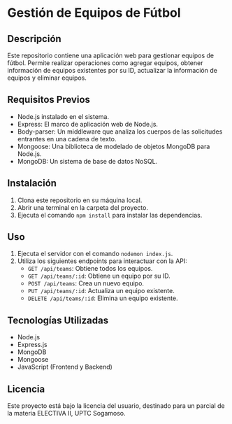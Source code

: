 # Gestión de Equipos de Fútbol

## Descripción

Este repositorio contiene una aplicación web para gestionar equipos de fútbol. Permite realizar operaciones como agregar equipos, obtener información de equipos existentes por su ID, actualizar la información de equipos y eliminar equipos.

## Requisitos Previos

- Node.js instalado en el sistema.
- Express: El marco de aplicación web de Node.js.
- Body-parser: Un middleware que analiza los cuerpos de las solicitudes entrantes en una cadena de texto.
- Mongoose: Una biblioteca de modelado de objetos MongoDB para Node.js.
- MongoDB: Un sistema de base de datos NoSQL.

## Instalación

1. Clona este repositorio en su máquina local.
2. Abrir una terminal en la carpeta del proyecto.
3. Ejecuta el comando `npm install` para instalar las dependencias.

## Uso

1. Ejecuta el servidor con el comando `nodemon index.js`.
2. Utiliza los siguientes endpoints para interactuar con la API:
   - `GET /api/teams`: Obtiene todos los equipos.
   - `GET /api/teams/:id`: Obtiene un equipo por su ID.
   - `POST /api/teams`: Crea un nuevo equipo.
   - `PUT /api/teams/:id`: Actualiza un equipo existente.
   - `DELETE /api/teams/:id`: Elimina un equipo existente.

## Tecnologías Utilizadas

- Node.js
- Express.js
- MongoDB
- Mongoose
- JavaScript (Frontend y Backend)

## Licencia

Este proyecto está bajo la licencia del usuario, destinado para un parcial de la materia ELECTIVA II, UPTC Sogamoso.
